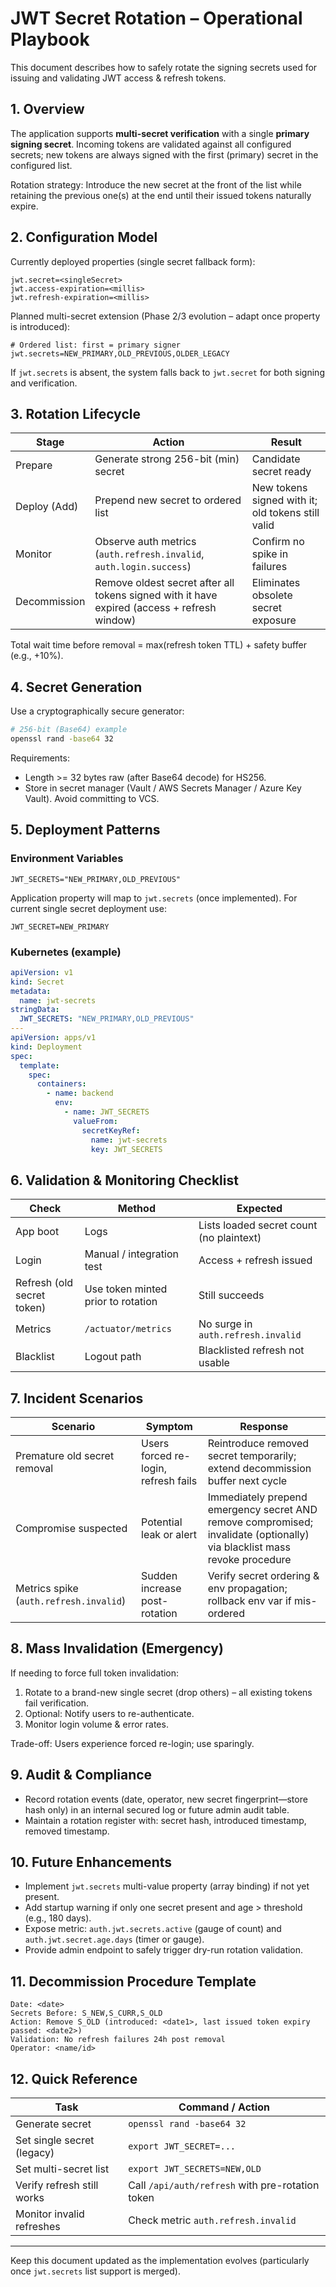# JWT Secret Rotation – Operational Playbook

This document describes how to safely rotate the signing secrets used for issuing and validating JWT access & refresh tokens.

## 1. Overview
The application supports **multi-secret verification** with a single **primary signing secret**. Incoming tokens are validated against all configured secrets; new tokens are always signed with the first (primary) secret in the configured list.

Rotation strategy: Introduce the new secret at the front of the list while retaining the previous one(s) at the end until their issued tokens naturally expire.

## 2. Configuration Model
Currently deployed properties (single secret fallback form):
```
jwt.secret=<singleSecret>
jwt.access-expiration=<millis>
jwt.refresh-expiration=<millis>
```
Planned multi-secret extension (Phase 2/3 evolution – adapt once property is introduced):
```
# Ordered list: first = primary signer
jwt.secrets=NEW_PRIMARY,OLD_PREVIOUS,OLDER_LEGACY
```
If `jwt.secrets` is absent, the system falls back to `jwt.secret` for both signing and verification.

## 3. Rotation Lifecycle
| Stage | Action | Result |
|-------|--------|--------|
| Prepare | Generate strong 256-bit (min) secret | Candidate secret ready |
| Deploy (Add) | Prepend new secret to ordered list | New tokens signed with it; old tokens still valid |
| Monitor | Observe auth metrics (`auth.refresh.invalid`, `auth.login.success`) | Confirm no spike in failures |
| Decommission | Remove oldest secret after all tokens signed with it have expired (access + refresh window) | Eliminates obsolete secret exposure |

Total wait time before removal = max(refresh token TTL) + safety buffer (e.g., +10%).

## 4. Secret Generation
Use a cryptographically secure generator:
```bash
# 256-bit (Base64) example
openssl rand -base64 32
```
Requirements:
- Length >= 32 bytes raw (after Base64 decode) for HS256.
- Store in secret manager (Vault / AWS Secrets Manager / Azure Key Vault). Avoid committing to VCS.

## 5. Deployment Patterns
### Environment Variables
```
JWT_SECRETS="NEW_PRIMARY,OLD_PREVIOUS"
```
Application property will map to `jwt.secrets` (once implemented). For current single secret deployment use:
```
JWT_SECRET=NEW_PRIMARY
```
### Kubernetes (example)
```yaml
apiVersion: v1
kind: Secret
metadata:
  name: jwt-secrets
stringData:
  JWT_SECRETS: "NEW_PRIMARY,OLD_PREVIOUS"
---
apiVersion: apps/v1
kind: Deployment
spec:
  template:
    spec:
      containers:
        - name: backend
          env:
            - name: JWT_SECRETS
              valueFrom:
                secretKeyRef:
                  name: jwt-secrets
                  key: JWT_SECRETS
```

## 6. Validation & Monitoring Checklist
| Check | Method | Expected |
|-------|--------|----------|
| App boot | Logs | Lists loaded secret count (no plaintext) |
| Login | Manual / integration test | Access + refresh issued |
| Refresh (old secret token) | Use token minted prior to rotation | Still succeeds |
| Metrics | `/actuator/metrics` | No surge in `auth.refresh.invalid` |
| Blacklist | Logout path | Blacklisted refresh not usable |

## 7. Incident Scenarios
| Scenario | Symptom | Response |
|----------|---------|----------|
| Premature old secret removal | Users forced re-login, refresh fails | Reintroduce removed secret temporarily; extend decommission buffer next cycle |
| Compromise suspected | Potential leak or alert | Immediately prepend emergency secret AND remove compromised; invalidate (optionally) via blacklist mass revoke procedure |
| Metrics spike (`auth.refresh.invalid`) | Sudden increase post-rotation | Verify secret ordering & env propagation; rollback env var if mis-ordered |

## 8. Mass Invalidation (Emergency)
If needing to force full token invalidation:
1. Rotate to a brand-new single secret (drop others) – all existing tokens fail verification.
2. Optional: Notify users to re-authenticate.
3. Monitor login volume & error rates.

Trade-off: Users experience forced re-login; use sparingly.

## 9. Audit & Compliance
- Record rotation events (date, operator, new secret fingerprint—store hash only) in an internal secured log or future admin audit table.
- Maintain a rotation register with: secret hash, introduced timestamp, removed timestamp.

## 10. Future Enhancements
- Implement `jwt.secrets` multi-value property (array binding) if not yet present.
- Add startup warning if only one secret present and age > threshold (e.g., 180 days).
- Expose metric: `auth.jwt.secrets.active` (gauge of count) and `auth.jwt.secret.age.days` (timer or gauge).
- Provide admin endpoint to safely trigger dry-run rotation validation.

## 11. Decommission Procedure Template
```
Date: <date>
Secrets Before: S_NEW,S_CURR,S_OLD
Action: Remove S_OLD (introduced: <date1>, last issued token expiry passed: <date2>)
Validation: No refresh failures 24h post removal
Operator: <name/id>
```

## 12. Quick Reference
| Task | Command / Action |
|------|------------------|
| Generate secret | `openssl rand -base64 32` |
| Set single secret (legacy) | `export JWT_SECRET=...` |
| Set multi-secret list | `export JWT_SECRETS=NEW,OLD` |
| Verify refresh still works | Call `/api/auth/refresh` with pre-rotation token |
| Monitor invalid refreshes | Check metric `auth.refresh.invalid` |

---
Keep this document updated as the implementation evolves (particularly once `jwt.secrets` list support is merged).